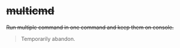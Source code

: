 # ~~multicmd~~
~~Run multiple command in one command and keep them on console.~~

> Temporarily abandon.
